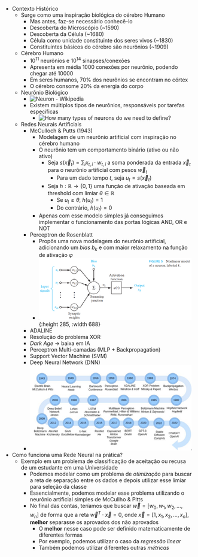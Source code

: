 - Contexto Histórico
	- Surge como uma inspiração biológica do cérebro Humano
		- Mas antes, faz-se necessário conhecê-lo
		- Descoberta do Microscópio (~1590)
		- Descoberta da Célula (~1680)
		- Célula como unidade constituinte dos seres vivos (~1830)
		- Constituintes básicos do cérebro são neurônios (~1909)
	- Cérebro Humano
		- $10^{11}$ neurônios e $10^{14}$ sinapses/conexões
		- Apresenta em média $1000$ conexões por neurônio, podendo chegar até $10000$
		- Em seres humanos, 70% dos neurônios se encontram no córtex
		- O cérebro consome 20% da energia do corpo
	- Neurônio Biológico
		- ![Neuron - Wikipedia](https://upload.wikimedia.org/wikipedia/commons/1/10/Blausen_0657_MultipolarNeuron.png)
		- Existem múltiplos tipos de neurônios, responsáveis por tarefas específicas
			- ![How many types of neurons do we need to define?](https://scx2.b-cdn.net/gfx/news/2013/howmanytypes.jpg)
	- Redes Neurais Artificiais
		- McCulloch & Putts (1943)
			- Modelagem de um neurônio artificial com inspiração no cérebro humano
			- O neurônio tem um comportamento binário (ativo ou não ativo)
				- Seja $s(\vec{x}_t) = \sum_i x_{t,i} \cdot w_{t,i}$ a soma ponderada da entrada $\vec{x}_t$ para o neurônio artificial com pesos $\vec{w}_t$
					- Para um dado tempo $t$, seja $u_t = s(\vec{x}_t)$
				- Seja $h: \mathbb{R} \to \{0, 1\}$ uma função de ativação baseada em threshold com limiar $\theta \in \mathbb{R}$
					- Se $u_t \geq \theta$, $h(u_t) = 1$
					- Do contrário, $h(u_t) = 0$
			- Apenas com esse modelo simples já conseguimos implementar o funcionamento das portas lógicas AND, OR e NOT
		- Perceptron de Rosenblatt
			- Propôs uma nova modelagem do neurônio artificial, adicionando um *bias* $b_k$ e com maior relaxamento na função de ativação $\varphi$
			- ![image.png](../assets/image_1696622340638_0.png){:height 285, :width 688}
		- ADALINE
		- Resolução do problema XOR
		- *Dark Age* -> baixa em IA
		- Perceptron Multi-camadas (MLP + Backpropagation)
		- Support Vector Machine (SVM)
		- Deep Neural Network (DNN)
		- ![image.png](../assets/image_1696622683331_0.png)
- Como funciona uma Rede Neural na prática?
	- Exemplo em um problema de classificação de aceitação ou recusa de um estudante em uma Universidade
		- Podemos modelar como um problema de *otimização* para buscar a reta de separação entre os dados e depois utilizar esse limiar para seleção da classe
		- Essencialmente, podemos modelar esse problema utilizando o neurônio artificial simples de McCullho & Pitts
		- No final das contas, teríamos que buscar $\vec{w} = [w_0, w_1, w_2, \dots, w_n]$ de forma que a reta $\vec{w}^T \cdot \vec{x} = 0$, onde $\vec{x} = [1, x_1, x_2, \dots, x_n]$, **melhor** separasse os aprovados dos não aprovados
			- O **melhor** nesse caso pode ser definido matematicamente de diferentes formas
			- Por exemplo, podemos utilizar o caso da *regressão linear*
			- Também podemos utilizar diferentes outras *métricas*